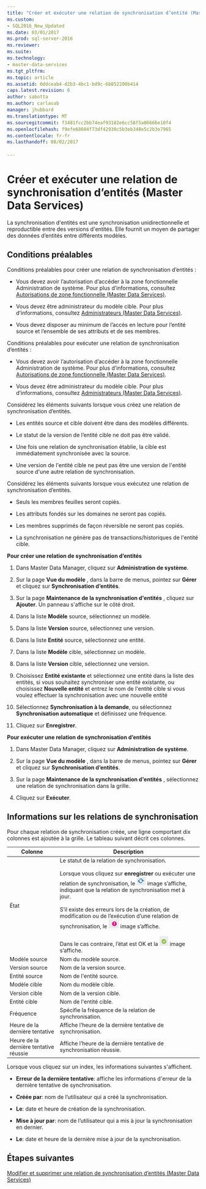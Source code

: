 ```yaml
---
title: "Créer et exécuter une relation de synchronisation d’entité (Master Data Services) | Documents Microsoft"
ms.custom:
- SQL2016_New_Updated
ms.date: 03/01/2017
ms.prod: sql-server-2016
ms.reviewer: 
ms.suite: 
ms.technology:
- master-data-services
ms.tgt_pltfrm: 
ms.topic: article
ms.assetid: 0ddceab4-d2b3-4bc1-bd9c-6b852200b414
caps.latest.revision: 6
author: sabotta
ms.author: carlasab
manager: jhubbard
ms.translationtype: MT
ms.sourcegitcommit: f3481fcc2bb74eaf93182e6cc58f5a06666e10f4
ms.openlocfilehash: f9efe68604f73df42930c5b3eb348e5c2b3e7965
ms.contentlocale: fr-fr
ms.lasthandoff: 08/02/2017

---
```

# <a name="create-and-execute-an-entity-sync-relationship-master-data-services"></a>Créer et exécuter une relation de synchronisation d’entités (Master Data Services)
  La synchronisation d'entités est une synchronisation unidirectionnelle et reproductible entre des versions d'entités. Elle fournit un moyen de partager des données d’entités entre différents modèles.  
  
## <a name="prerequisites"></a>Conditions préalables  
 Conditions préalables pour créer une relation de synchronisation d’entités :  
  
-   Vous devez avoir l’autorisation d’accéder à la zone fonctionnelle Administration de système. Pour plus d’informations, consultez [Autorisations de zone fonctionnelle &#40;Master Data Services&#41;](../master-data-services/functional-area-permissions-master-data-services.md).  
  
-   Vous devez être administrateur du modèle cible. Pour plus d’informations, consultez [Administrateurs &#40;Master Data Services&#41;](../master-data-services/administrators-master-data-services.md).  
  
-   Vous devez disposer au minimum de l’accès en lecture pour l’entité source et l’ensemble de ses attributs et de ses membres.  
  
 Conditions préalables pour exécuter une relation de synchronisation d’entités :  
  
-   Vous devez avoir l’autorisation d’accéder à la zone fonctionnelle Administration de système. Pour plus d’informations, consultez [Autorisations de zone fonctionnelle &#40;Master Data Services&#41;](../master-data-services/functional-area-permissions-master-data-services.md).  
  
-   Vous devez être administrateur du modèle cible. Pour plus d’informations, consultez [Administrateurs &#40;Master Data Services&#41;](../master-data-services/administrators-master-data-services.md).  
  
 Considérez les éléments suivants lorsque vous créez une relation de synchronisation d’entités.  
  
-   Les entités source et cible doivent être dans des modèles différents.  
  
-   Le statut de la version de l’entité cible ne doit pas être validé.  
  
-   Une fois une relation de synchronisation établie, la cible est immédiatement synchronisée avec la source.  
  
-   Une version de l'entité cible ne peut pas être une version de l'entité source d'une autre relation de synchronisation.  
  
 Considérez les éléments suivants lorsque vous exécutez une relation de synchronisation d’entités.  
  
-   Seuls les membres feuilles seront copiés.  
  
-   Les attributs fondés sur les domaines ne seront pas copiés.  
  
-   Les membres supprimés de façon réversible ne seront pas copiés.  
  
-   La synchronisation ne génère pas de transactions/historiques de l'entité cible.  
  
 **Pour créer une relation de synchronisation d’entités**  
  
1.  Dans Master Data Manager, cliquez sur **Administration de système**.  
  
2.  Sur la page **Vue du modèle** , dans la barre de menus, pointez sur **Gérer** et cliquez sur **Synchronisation d’entités**.  
  
3.  Sur la page **Maintenance de la synchronisation d'entités** , cliquez sur **Ajouter**. Un panneau s'affiche sur le côté droit.  
  
4.  Dans la liste **Modèle** source, sélectionnez un modèle.  
  
5.  Dans la liste **Version** source, sélectionnez une version.  
  
6.  Dans la liste **Entité** source, sélectionnez une entité.  
  
7.  Dans la liste **Modèle** cible, sélectionnez un modèle.  
  
8.  Dans la liste **Version** cible, sélectionnez une version.  
  
9. Choisissez **Entité existante** et sélectionnez une entité dans la liste des entités, si vous souhaitez synchroniser une entité existante, ou choisissez **Nouvelle entité** et entrez le nom de l'entité cible si vous voulez effectuer la synchronisation avec une nouvelle entité  
  
10. Sélectionnez **Synchronisation à la demande**, ou sélectionnez **Synchronisation automatique** et définissez une fréquence.  
  
11. Cliquez sur **Enregistrer**.  
  
 **Pour exécuter une relation de synchronisation d’entités**  
  
1.  Dans Master Data Manager, cliquez sur **Administration de système**.  
  
2.  Sur la page **Vue du modèle** , dans la barre de menus, pointez sur **Gérer** et cliquez sur **Synchronisation d’entités**.  
  
3.  Sur la page **Maintenance de la synchronisation d'entités** , sélectionnez une relation de synchronisation dans la grille.  
  
4.  Cliquez sur **Exécuter**.  
  
## <a name="sync-relationship-information"></a>Informations sur les relations de synchronisation  
 Pour chaque relation de synchronisation créée, une ligne comportant dix colonnes est ajoutée à la grille. Le tableau suivant décrit ces colonnes.  
  
|Colonne|Description|  
|------------|-----------------|  
|État|Le statut de la relation de synchronisation.<br /><br /> Lorsque vous cliquez sur **enregistrer** ou exécuter une relation de synchronisation, le ![icône de mise à jour d’état](../master-data-services/media/mds-statusicon-updating.png "icône de mise à jour d’état") image s’affiche, indiquant que la relation de synchronisation met à jour.<br /><br /> S’il existe des erreurs lors de la création, de modification ou de l’exécution d’une relation de synchronisation, le ![icône de statut d’erreur](../master-data-services/media/mds-statusicon-error.png "icône de statut d’erreur") image s’affiche.<br /><br /> Dans le cas contraire, l’état est OK et la ![icône pour l’état OK](../master-data-services/media/mds-statusicon-ok.png "icône pour l’état OK") image s’affiche.|  
|Modèle source|Nom du modèle source.|  
|Version source|Nom de la version source.|  
|Entité source|Nom de l'entité source.|  
|Modèle cible|Nom du modèle cible.|  
|Version cible|Nom de la version cible.|  
|Entité cible|Nom de l'entité cible.|  
|Fréquence|Spécifie la fréquence de la relation de synchronisation.|  
|Heure de la dernière tentative|Affiche l’heure de la dernière tentative de synchronisation.|  
|Heure de la dernière tentative réussie|Affiche l’heure de la dernière tentative de synchronisation réussie.|  
  
 Lorsque vous cliquez sur un index, les informations suivantes s'affichent.  
  
-   **Erreur de la dernière tentative**: affiche les informations d'erreur de la dernière tentative de synchronisation.  
  
-   **Créée par**: nom de l’utilisateur qui a créé la synchronisation.  
  
-   **Le**: date et heure de création de la synchronisation.  
  
-   **Mise à jour par**: nom de l’utilisateur qui a mis à jour la synchronisation en dernier.  
  
-   **Le**: date et heure de la dernière mise à jour de la synchronisation.  
  
## <a name="next-steps"></a>Étapes suivantes  
 [Modifier et supprimer une relation de synchronisation d’entités &#40;Master Data Services&#41;](../master-data-services/edit-and-delete-an-entity-sync-relationship-master-data-services.md)  
  
  
